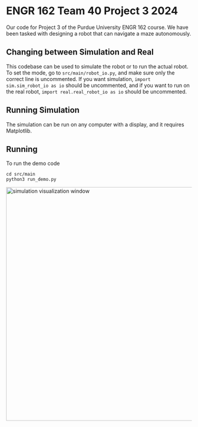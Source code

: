 # ENGR 162 Team 40 Project 3 2024

Our code for Project 3 of the Purdue University ENGR 162 course. We have been
tasked with designing a robot that can navigate a maze autonomously.

## Changing between Simulation and Real

This codebase can be used to simulate the robot or to run the actual robot.
To set the mode, go to `src/main/robot_io.py`, and make sure only the correct
line is uncommented. If you want simulation, `import sim.sim_robot_io as io`
should be uncommented, and if you want to run on the real robot,
`import real.real_robot_io as io` should be uncommented.

## Running Simulation

The simulation can be run on any computer with a display, and it requires
Matplotlib.

## Running

To run the demo code

```console
cd src/main
python3 run_demo.py
```

<img width="632" alt="simulation visualization window" src="https://github.com/jlbabilino/engr162-project3/assets/28580376/e8fffee5-92ff-439f-bbef-9acd5abcddde">
